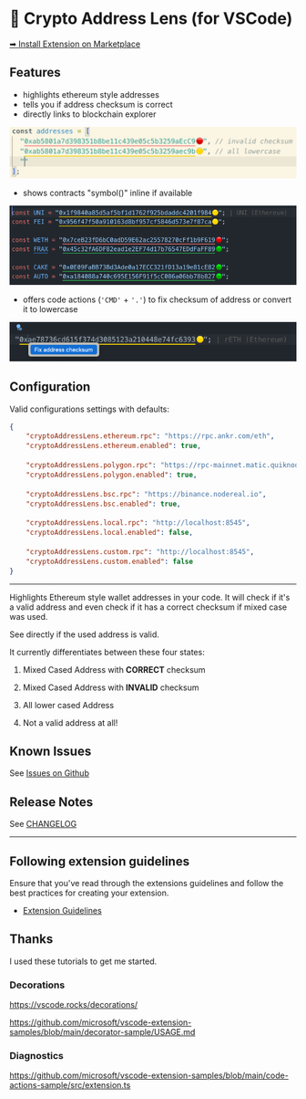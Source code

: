 # 🔭 Crypto Address Lens (for VSCode)

[➡ Install Extension on Marketplace](https://marketplace.visualstudio.com/items?itemName=peetzweg.crypto-address-lens)

## Features

+ highlights ethereum style addresses
+ tells you if address checksum is correct
+ directly links to blockchain explorer

![demo](https://raw.githubusercontent.com/peetzweg/vscode-crypto-address-lens/main/demo.gif)

+ shows contracts "symbol()" inline if available

![demo_lookup](https://raw.githubusercontent.com/peetzweg/vscode-crypto-address-lens/main/demo-lookup.gif)

+ offers code actions (`'CMD'` + `'.'`) to fix checksum of address or convert it to lowercase

![demo_codeactions](https://raw.githubusercontent.com/peetzweg/vscode-crypto-address-lens/main/demo-codeactions.gif)

## Configuration

Valid configurations settings with defaults:

```json
{
    "cryptoAddressLens.ethereum.rpc": "https://rpc.ankr.com/eth",
    "cryptoAddressLens.ethereum.enabled": true,

    "cryptoAddressLens.polygon.rpc": "https://rpc-mainnet.matic.quiknode.pro",
    "cryptoAddressLens.polygon.enabled": true,

    "cryptoAddressLens.bsc.rpc": "https://binance.nodereal.io",
    "cryptoAddressLens.bsc.enabled": true,

    "cryptoAddressLens.local.rpc": "http://localhost:8545",
    "cryptoAddressLens.local.enabled": false,

    "cryptoAddressLens.custom.rpc": "http://localhost:8545",
    "cryptoAddressLens.custom.enabled": false
}
```

---

Highlights Ethereum style wallet addresses in your code. It will check if it's a valid address and even check if it has a correct checksum if mixed case was used.

See directly if the used address is valid.

It currently differentiates between these four states:

 1. Mixed Cased Address with **CORRECT** checksum

 2. Mixed Cased Address with **INVALID** checksum

 3. All lower cased Address

 4. Not a valid address at all!
<!--
## Extension Settings

* `myExtension.enable`: Enable/disable this extension.
* `myExtension.thing`: Set to `blah` to do something. -->

## Known Issues

See [Issues on Github](https://github.com/peetzweg/vscode-crypto-address-lens/issues)

## Release Notes

See [CHANGELOG](./CHANGELOG.md)

---

## Following extension guidelines

Ensure that you've read through the extensions guidelines and follow the best practices for creating your extension.

* [Extension Guidelines](https://code.visualstudio.com/api/references/extension-guidelines)


## Thanks

I used these tutorials to get me started.

### Decorations

https://vscode.rocks/decorations/

https://github.com/microsoft/vscode-extension-samples/blob/main/decorator-sample/USAGE.md

### Diagnostics

https://github.com/microsoft/vscode-extension-samples/blob/main/code-actions-sample/src/extension.ts